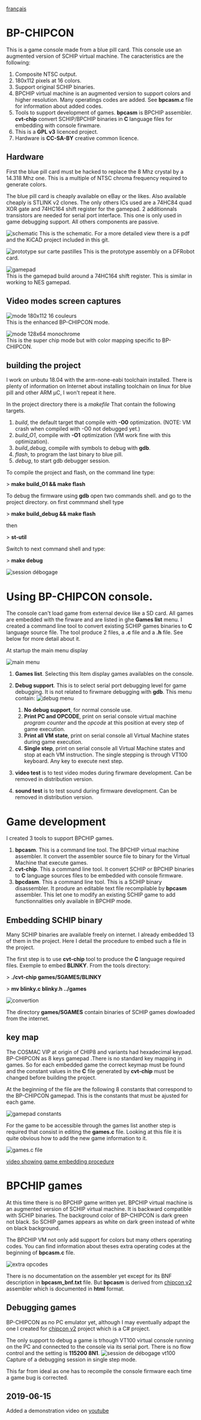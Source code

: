 [français](readme.md)

BP-CHIPCON
=
This is a game console made from a blue pill card. This console use an augmented version of SCHIP virtual machine. The caracteristics are the following:

1. Composite NTSC output.
1. 180x112 pixels at 16 colors.
1. Support original SCHIP binaries.
1. BPCHIP virtual machine is an augmented version to support colors and higher resolution. Many operatings codes are added. See **bpcasm.c** file for information about added codes.
1. Tools to support development of games. **bpcasm** is BPCHIP assembler. **cvt-chip** convert SCHIP/BPCHIP binaries in **C** language files for embedding with console firwmare.
1. This is a **GPL v3** licenced project.
1. Hardware is **CC-SA-BY** creative common licence.

Hardware
-
First the blue pill card must be hacked to replace the 8 Mhz crystal by a 14.318 Mhz one. This is a multiple of NTSC chroma frequency required to generate colors.

The blue pill card is cheaply available on eBay or the likes. Also available cheaply is STLINK v2 clones. The only others ICs used are a 74HC84 quad XOR gate and 74HC164 shift register for the gamepad. 2 additionnals transistors are needed for serial port interface. This one is only used in game debugging support. All others components are passive.

![schematic](bp-chipcon-schematic.png)
This is the schematic. For a more detailed view there is a pdf and the KiCAD project included in this git.

![prototype sur carte pastilles](prototype-sur-carte-pastille.png)
This is the prototype assembly on a DFRobot card.

![gamepad](gamepad.jpg)<br/>
This is the gamepad build around a 74HC164 shift register.
This is similar in working to NES gamepad.

Video modes screen captures
-

![mode 180x112 16 couleurs](bpchip_mode.png)<br/>
This is the enhanced BP-CHIPCON mode.

![mode 128x64 monochrome](vmode-schip.jpg)<br/>
This is the super chip mode but with color mapping 
specific to BP-CHIPCON. 

building the project
-

I work on unbutu 18.04 with the arm-none-eabi toolchain installed. There is plenty of information on Internet about installing toolchain on linux for blue pill and other ARM µC, I won't repeat it here.

In the project directory there is a *makefile* That contain the following targets.

1. *build*, the default target that compile with **-O0** optimization. (NOTE: VM crash when compiled with -O0 not debugged yet.)
1. *build_O1*, compile with **-O1** optimization (VM work fine with this optimization).
1. *build_debug*, compile with symbols to debug with **gdb**.
1. *flash*, to program the last binary to blue pill.
1. *debug*, to start gdb debugger session.

To compile the project and flash, on the command line type:

&gt; **make build_O1 && make flash**

To debug the firmware using **gdb** open two commands shell.
and go to the project directory. on first commmand shell type

&gt;  **make build_debug && make flash** 

then

&gt; **st-util**

Switch to next command shell and type:

&gt;  **make debug**

![session débogage](debug_session.png)


Using BP-CHIPCON console.
=

The console can't load game from external device like a SD card. All games are embedded with the firware and are listed in ghe **Games list** menu. I created a command line tool to convert existing SCHIP games binaries to **C** language source file. The tool produce 2 files, a **.c** file and a **.h** file. See below for more detail about it.

At startup the main menu display

![main menu](main_menu.png)

1. **Games list**. Selecting this Item display games availables on the console.
1. **Debug support**. This is to select serial port debugging level for game debugging. It is not related to firwmare debugging with **gdb**. This menu contain:
    ![debug menu](debug_menu.png)

    1. **No debug support**, for normal console use.
    1. **Print PC and OPCODE**, print on serial console
    virtual machine *program counter* and the *opcode* at this position at every step of game execution.
    1. **Print all VM state**, print on serial console all Virtual Machine states during game execution.
    1. **Single step**, print on serial console all Virtual Machine states and stop at each VM instruction. The single stepping is through VT100 keyboard. Any key to execute next step.

1. **video test** is to test video modes during firwmare development. Can be removed in distribution version.
1. **sound test** is to test sound during firmware development. Can be removed in distribution version.

Game development
=

I created 3 tools to support BPCHIP games.

1. **bpcasm**. This is a command line tool. The BPCHIP virtual machine assembler. It convert the assembler source file to binary for the Virtual Machine that execute games.
1. **cvt-chip**. This a command line tool. It convert SCHIP or BPCHIP binaries to **C** language sources files to be embedded with console firmware.
1. **bpcdasm**. This a command line tool. This is a SCHIP binary disassembler. It produre an editable text file recompilable by **bpcasm** assembler. This let one to modify an existing SCHIP game to add functionnalities only available in BPCHIP mode.

Embedding SCHIP binary
-

Many SCHIP binaries are available freely on internet. I already embedded 13 of them in the project. Here I detail the procedure to embed such a file in the project.

The first step is to use **cvt-chip** tool to produce the **C** language required files. Exemple to embed **BLINKY**.
From the tools directory:

&gt; **./cvt-chip games/SGAMES/BLINKY**

&gt; **mv blinky.c blinky.h ../games**

![convertion](cvt-chip.png)

The directory **games/SGAMES** contain binaries of SCHIP games dowloaded from the internet. 

key map
-

The COSMAC VIP at origin of CHIP8 and variants had hexadecimal keypad. BP-CHIPCON as 8 keys gamepad .There is no standard key mapping in games. So for each embedded game the correct keymap must be found and the constant values in the **C** file generated by **cvt-chip** must be changed before building the project.

At the beginning of the file are the following 8 constants that correspond to the BP-CHIPCON gamepad. This is the constants that must be ajusted for each game.

![gamepad constants](gamepad-constant.png)

For the game to be accessible through the games list another step is required that consist in editing the **games.c** file. Looking at this file it is quite obvious how to add the new game information to it.

![games.c file](games.png)

[video showing game embedding procedure](https://youtu.be/whA2gxEH0Xo)

BPCHIP games
=
At this time there is no BPCHIP game written yet. BPCHIP virtual machine is an augmented version of SCHIP virtual machine. It is backward compatible with SCHIP binaries. The background color of BP-CHIPCON is dark green not black. So SCHIP games appears as white on dark green instead of white on black background.

The BPCHIP VM not only add support for colors but many others operating codes. You can find information about theses extra operating codes at the beginning of **bpcasm.c** file. 

![extra opcodes](bpchip-vm-extra.png)

There is no documentation on the assembler yet except for its BNF description in **bpcasm_bnf.txt** file. But **bpcasm** is derived from [chipcon v2](https://github.com/Picatout/chipcon_v2) assembler which is documented in **html** format.

Debugging games
-
BP-CHIPCON as no PC emulator yet, although I may eventually adpapt the one I created for [chipcon v2](https://github.com/Picatout/chipcon_v2) project which is a C# project.

The only support to debug a game is trhough VT100 virtual console running on the PC and connected to the console via its serial port. There is no flow control and the setting is **115200 8N1**. 
![session de débogage vt100](vt100-debug-session.png)</br>
Capture of a debugging session in single step mode.

This far from ideal as one has to recompile the console firmware each time a game bug is corrected.

2019-06-15
-
Added a demonstration video on [youtube](https://youtu.be/HhF0_eT6UJY)

